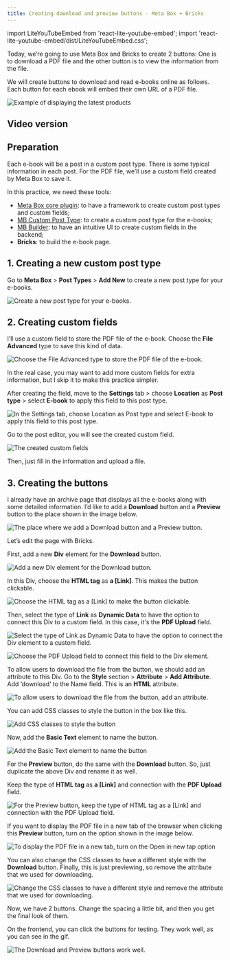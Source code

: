 ```yaml
---
title: Creating download and preview buttons - Meta Box + Bricks
---
```


import LiteYouTubeEmbed from 'react-lite-youtube-embed';
import 'react-lite-youtube-embed/dist/LiteYouTubeEmbed.css';

Today, we’re going to use Meta Box and Bricks to create 2 buttons: One is to download a PDF file and the other button is to view the information from the file.

We will create buttons to download and read e-books online as follows. Each button for each ebook will embed their own URL of a PDF file.

![Example of displaying the latest products](https://imgur.elightup.com/VEgnSVN.png)

## Video version

<LiteYouTubeEmbed id='Z2GAVMZKrzQ'/>

## Preparation

Each e-book will be a post in a custom post type. There is some typical information in each post. For the PDF file, we’ll use a custom field created by Meta Box to save it.

In this practice, we need these tools:

* [Meta Box core plugin](https://wordpress.org/plugins/meta-box/): to have a framework to create custom post types and custom fields;
* [MB Custom Post Type](https://metabox.io/plugins/custom-post-type/): to create a custom post type for the e-books;
* [MB Builder](https://metabox.io/plugins/meta-box-builder/): to have an intuitive UI to create custom fields in the backend;
* **Bricks**: to build the e-book page.

## 1. Creating a new custom post type

Go to **Meta Box** > **Post Types** > **Add New** to create a new post type for your e-books.

![Create a new post type for your e-books.](https://imgur.elightup.com/kGoDJrU.png)

## 2. Creating custom fields

I’ll use a custom field to store the PDF file of the e-book. Choose the **File Advanced** type to save this kind of data.

![Choose the File Advanced type to store the PDF file of the e-book.](https://imgur.elightup.com/MI0PQHm.png)

In the real case, you may want to add more custom fields for extra information, but I skip it to make this practice simpler.

After creating the field, move to the **Settings** tab > choose **Location** as **Post type** > select **E-book** to apply this field to this post type.

![In the Settings tab, choose Location as Post type and select E-book to apply this field to this post type.](https://imgur.elightup.com/qTiuTO5.png)

Go to the post editor, you will see the created custom field.

![The created custom fields](https://imgur.elightup.com/38H71WW.png)

Then, just fill in the information and upload a file.

## 3. Creating the buttons

I already have an archive page that displays all the e-books along with some detailed information. I’d like to add a **Download** button and a **Preview** button to the place shown in the image below.


![The place where we add a Download button and a Preview button.](https://imgur.elightup.com/bmh2HKu.png)

Let’s edit the page with Bricks.

First, add a new **Div** element for the **Download** button.

![Add a new Div element for the Download button.](https://imgur.elightup.com/xmH2ww7.png)

In this Div, choose the **HTML tag** as **a [Link]**. This makes the button clickable.

![Choose the HTML tag as a [Link] to make the button clickable.](https://imgur.elightup.com/TeAWK48.png)

Then, select the type of **Link** as **Dynamic Data** to have the option to connect this Div to a custom field. In this case, it's the **PDF Upload** field.


![Select the type of Link as Dynamic Data to have the option to connect the Div element to a custom field.](https://imgur.elightup.com/fyZnBQ1.png)


![Choose the PDF Upload field to connect this field to the Div element.](https://imgur.elightup.com/eznx0tT.png)

To allow users to download the file from the button, we should add an attribute to this Div. Go to the **Style** section > **Attribute** > **Add Attribute**. Add ‘download’ to the Name field. This is an **HTML** attribute.


![To allow users to download the file from the button, add an attribute.](https://imgur.elightup.com/Y678iME.png)

You can add CSS classes to style the button in the box like this.


![Add CSS classes to style the button](https://imgur.elightup.com/RD2eZt1.png)

Now, add the **Basic Text** element to name the button.

![Add the Basic Text element to name the button](https://imgur.elightup.com/yde7WX3.png)

For the **Preview** button, do the same with the **Download** button. So, just duplicate the above Div and rename it as well.

Keep the type of **HTML tag** as **a [Link]** and connection with the **PDF Upload** field.

![For the Preview button, keep the type of HTML tag as a [Link] and connection with the PDF Upload field.](https://imgur.elightup.com/DZVojau.png)

If you want to display the PDF file in a new tab of the browser when clicking this **Preview** button, turn on the option shown in the image below.

![To display the PDF file in a new tab, turn on the Open in new tap option](https://imgur.elightup.com/1kMWrbP.png)

You can also change the CSS classes to have a different style with the **Download** button. Finally, this is just previewing, so remove the attribute that we used for downloading.

![Change the CSS classes to have a different style and remove the attribute that we used for downloading.](https://imgur.elightup.com/qkRcVjN.png)

Now, we have 2 buttons. Change the spacing a little bit, and then you get the final look of them.

On the frontend, you can click the buttons for testing. They work well, as you can see in the gif.

![The Download and Preview buttons work well.](https://imgur.elightup.com/9Ue0u7D.gif)
